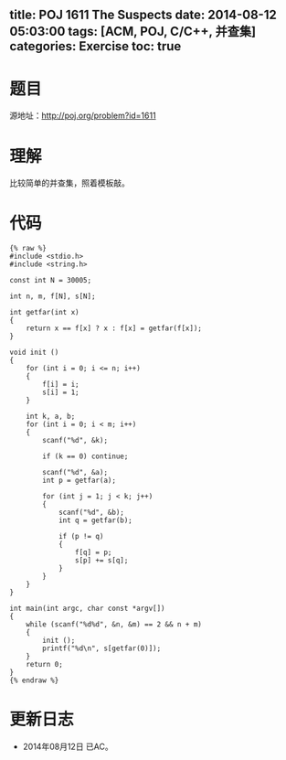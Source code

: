 ﻿title: POJ 1611 The Suspects
date: 2014-08-12 05:03:00
tags: [ACM, POJ, C/C++, 并查集]
categories: Exercise
toc: true
---
# 题目
源地址：http://poj.org/problem?id=1611

# 理解
比较简单的并查集，照着模板敲。

<!-- more -->

# 代码
```
{% raw %}
#include <stdio.h>
#include <string.h>

const int N = 30005;

int n, m, f[N], s[N];

int getfar(int x)
{
    return x == f[x] ? x : f[x] = getfar(f[x]);
}

void init ()
{
    for (int i = 0; i <= n; i++)
    {
        f[i] = i;
        s[i] = 1;
    }

    int k, a, b;
    for (int i = 0; i < m; i++)
    {
        scanf("%d", &k);

        if (k == 0) continue;

        scanf("%d", &a);
        int p = getfar(a);

        for (int j = 1; j < k; j++)
        {
            scanf("%d", &b);
            int q = getfar(b);

            if (p != q)
            {
                f[q] = p;
                s[p] += s[q];
            }
        }
    }
}

int main(int argc, char const *argv[])
{
    while (scanf("%d%d", &n, &m) == 2 && n + m)
    {
        init ();
        printf("%d\n", s[getfar(0)]);
    }
    return 0;
}
{% endraw %}
```
	
# 更新日志
- 2014年08月12日 已AC。